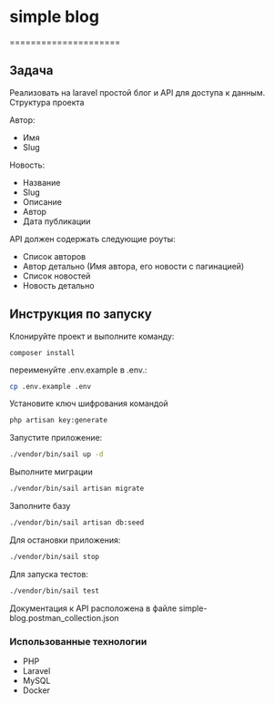 # simple blog
=====================

## Задача
Реализовать на laravel простой блог и API для доступа к данным.
Структура проекта

Автор:
- Имя
- Slug

Новость:
- Название
- Slug
- Описание
- Автор
- Дата публикации

API должен содержать следующие роуты:
- Список авторов
- Автор детально (Имя автора, его новости с пагинацией)
- Список новостей
- Новость детально


## Инструкция по запуску
Клонируйте проект и выполните команду:
```
composer install
```

переименуйте .env.example в .env.:
```bash
cp .env.example .env
```

Установите ключ шифрования командой
```bash
php artisan key:generate
```

Запустите приложение:
```bash
./vendor/bin/sail up -d
```

Выполните миграции
```bash
./vendor/bin/sail artisan migrate
```

Заполните базу
```bash
./vendor/bin/sail artisan db:seed
```

Для остановки приложения:
```bash
./vendor/bin/sail stop
```

Для запуска тестов:
```bash
./vendor/bin/sail test
```

Документация к API расположена в файле simple-blog.postman_collection.json

### Использованные технологии

- PHP
- Laravel
- MySQL
- Docker 